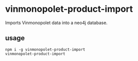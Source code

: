 # vinmonopolet-product-import

Imports Vinmonopolet data into a neo4j database.

## usage

```
npm i -g vinmonopolet-product-import
vinmonopolet-product-import
```

